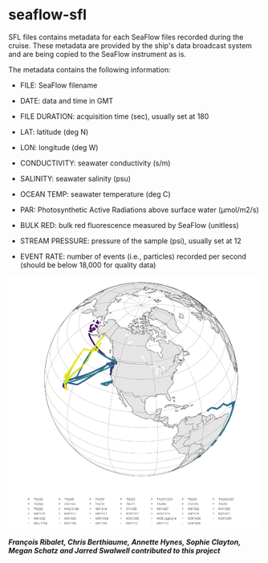 # seaflow-sfl

SFL files contains metadata for each SeaFlow files recorded during the cruise. These metadata are provided by the ship's data broadcast system and are being copied to the SeaFlow instrument as is.

The metadata contains the following information:

- FILE: SeaFlow filename

- DATE: data and time in GMT

- FILE DURATION: acquisition time (sec), usually set at 180

- LAT: latitude (deg N)

- LON: longitude (deg W)

- CONDUCTIVITY: seawater conductivity (s/m)

- SALINITY: seawater salinity (psu)

- OCEAN TEMP: seawater temperature (deg C)

- PAR: Photosynthetic Active Radiations above surface water (µmol/m2/s)

- BULK RED: bulk red fluorescence measured by SeaFlow (unitless)

- STREAM PRESSURE: pressure of the sample (psi), usually set at 12

- EVENT RATE: number of events (i.e., particles) recorded per second (should be below 18,000 for quality data)


![alt text](cruise-track.png "SeaFlow data sets that have been curated")

***François Ribalet, Chris Berthiaume, Annette Hynes, Sophie Clayton, Megan Schatz and Jarred Swalwell contributed to this project***
